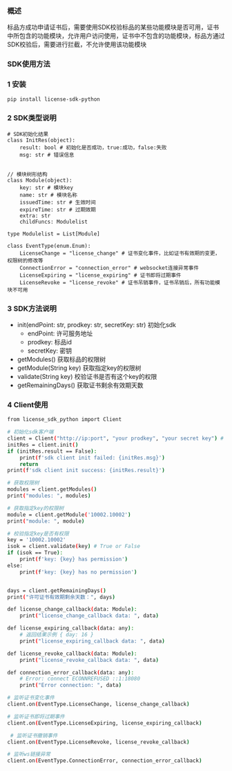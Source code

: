 ### 概述
标品方成功申请证书后，需要使用SDK校验标品的某些功能模块是否可用，证书中所包含的功能模块，允许用户访问使用，证书中不包含的功能模块，标品方通过SDK校验后，需要进行拦截，不允许使用该功能模块


### SDK使用方法

### 1 安装
```bash
pip install license-sdk-python
```

### 2 SDK类型说明
```
# SDK初始化结果
class InitRes(object):
    result: bool # 初始化是否成功，true:成功，false:失败
    msg: str # 错误信息


// 模块树形结构
class Module(object):
    key: str # 模块key
    name: str # 模块名称
    issuedTime: str # 生效时间
    expireTime: str # 过期效期
    extra: str
    childFuncs: Modulelist

type Modulelist = List[Module]

class EventType(enum.Enum):
    LicenseChange = "license_change" # 证书变化事件，比如证书有效期的变更，权限树的修改等
    ConnectionError = "connection_error" # websocket连接异常事件
    LicenseExpiring = "license_expiring" # 证书即将过期事件
    LicenseRevoke = "license_revoke" # 证书吊销事件，证书吊销后，所有功能模块不可用
```

### 3 SDK方法说明
- init(endPoint: str, prodkey: str, secretKey: str) 初始化sdk
	- endPoint: 许可服务地址
	- prodkey: 标品id
	- secretKey: 密钥
- getModules() 获取标品的权限树
- getModule(String key)  获取指定key的权限树
- validate(String key) 校验证书是否有这个key的权限
- getRemainingDays() 获取证书剩余有效期天数

### 4 Client使用
```bash
from license_sdk_python import Client

# 初始化sdk客户端
client = Client("http://ip:port", "your prodkey", "your secret key") # secret key 向开发者获取  
initRes = client.init()
if (initRes.result == False):
    print(f'sdk client init failed: {initRes.msg}')
    return
print(f'sdk client init success: {initRes.result}')

# 获取权限树
modules = client.getModules()      
print("modules: ", modules)

# 获取指定key的权限树
module = client.getModule('10002.10002')
print("module: ", module)

# 校验指定key是否有权限
key = '10002.10002'
isok = client.validate(key) # True or False
if (isok == True):
    print(f'key: {key} has permission')
else:
    print(f'key: {key} has no permission')


days = client.getRemainingDays()
print("许可证书有效期剩余天数：", days)

def license_change_callback(data: Module):
    print("license_change_callback data: ", data)

def license_expiring_callback(data: any):
    # 返回结果示例 { day: 16 }
    print("license_expiring_callback data: ", data)

def license_revoke_callback(data: Module):
    print("license_revoke_callback data: ", data) 

def connection_error_callback(data: any): 
    # Error: connect ECONNREFUSED ::1:18080
    print("Error connection: ", data)

# 监听证书变化事件
client.on(EventType.LicenseChange, license_change_callback)

# 监听证书即将过期事件
client.on(EventType.LicenseExpiring, license_expiring_callback)

 # 监听证书撤销事件
client.on(EventType.LicenseRevoke, license_revoke_callback)

# 监听ws链接异常
client.on(EventType.ConnectionError, connection_error_callback)
    
```